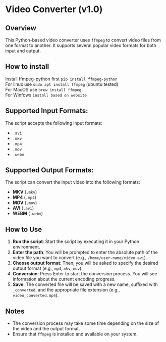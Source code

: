 # Video Converter (v1.0)

## Overview

This Python-based video converter uses `ffmpeg` to convert video files from one format to another. It supports several popular video formats for both input and output.

## How to install
Install ffmpeg-python first ```pip install ffmpeg-python``` <br>
For linux use ```sudo apt install ffmpeg``` (ubuntu tested) <br>
For MacOS use ```brew install ffmpeg``` <br>
For Winfows ```install based on website``` <br>

## Supported Input Formats:

The script accepts the following input formats:

- `.avi`
- `.mkv`
- `.mp4`
- `.mov`
- `.webm`

## Supported Output Formats:

The script can convert the input video into the following formats:

- **MKV** (`.mkv`)
- **MP4** (`.mp4`)
- **MOV** (`.mov`)
- **AVI** (`.avi`)
- **WEBM** (`.webm`)

## How to Use

1. **Run the script**: Start the script by executing it in your Python environment.
2. **Enter the path**: You will be prompted to enter the absolute path of the video file you want to convert (e.g., `/home/user-name/video.avi`).
3. **Choose output format**: Then, you will be asked to specify the desired output format (e.g., `mp4`, `mkv`, `mov`).
4. **Conversion**: Press Enter to start the conversion process. You will see information about the current encoding progress.
5. **Save**: The converted file will be saved with a new name, suffixed with `_converted`, and the appropriate file extension (e.g., `video_converted.mp4`).

## Notes

- The conversion process may take some time depending on the size of the video and the output format.
- Ensure that `ffmpeg` is installed and available on your system.

